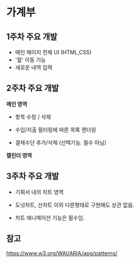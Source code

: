 # 가계부

## **1주차 주요 개발**

- 메인 페이지 전체 UI (HTML,CSS)
- '월' 이동 기능
- 새로운 내역 입력

## **2주차 주요 개발**

**메인 영역**

- 항목 수정 / 삭제

- 수입/지출 필터링에 따른 목록 랜더링

- 결제수단 추가/삭제 (선택기능. 필수 아님)

**캘린더 영역**

## **3주차 주요 개발**

- 기획서 내의 차트 영역

- 도넛차트, 선차트 이외 다른형태로 구현해도 상관 없음.

- 차트 애니메이션 기능은 필수임.

## 참고

https://www.w3.org/WAI/ARIA/apg/patterns/
